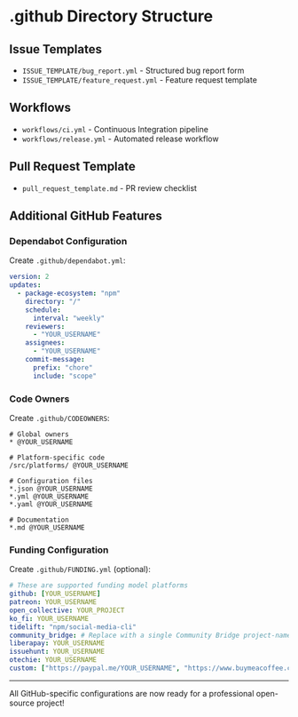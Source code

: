 # .github Directory Structure

## Issue Templates
- `ISSUE_TEMPLATE/bug_report.yml` - Structured bug report form
- `ISSUE_TEMPLATE/feature_request.yml` - Feature request template

## Workflows  
- `workflows/ci.yml` - Continuous Integration pipeline
- `workflows/release.yml` - Automated release workflow

## Pull Request Template
- `pull_request_template.md` - PR review checklist

## Additional GitHub Features

### Dependabot Configuration
Create `.github/dependabot.yml`:

```yaml
version: 2
updates:
  - package-ecosystem: "npm"
    directory: "/"
    schedule:
      interval: "weekly"
    reviewers:
      - "YOUR_USERNAME"
    assignees:
      - "YOUR_USERNAME"
    commit-message:
      prefix: "chore"
      include: "scope"
```

### Code Owners
Create `.github/CODEOWNERS`:

```
# Global owners
* @YOUR_USERNAME

# Platform-specific code
/src/platforms/ @YOUR_USERNAME

# Configuration files
*.json @YOUR_USERNAME
*.yml @YOUR_USERNAME
*.yaml @YOUR_USERNAME

# Documentation
*.md @YOUR_USERNAME
```

### Funding Configuration  
Create `.github/FUNDING.yml` (optional):

```yaml
# These are supported funding model platforms
github: [YOUR_USERNAME]
patreon: YOUR_USERNAME
open_collective: YOUR_PROJECT
ko_fi: YOUR_USERNAME
tidelift: "npm/social-media-cli"
community_bridge: # Replace with a single Community Bridge project-name
liberapay: YOUR_USERNAME
issuehunt: YOUR_USERNAME
otechie: YOUR_USERNAME
custom: ["https://paypal.me/YOUR_USERNAME", "https://www.buymeacoffee.com/YOUR_USERNAME"]
```

---

All GitHub-specific configurations are now ready for a professional open-source project!
